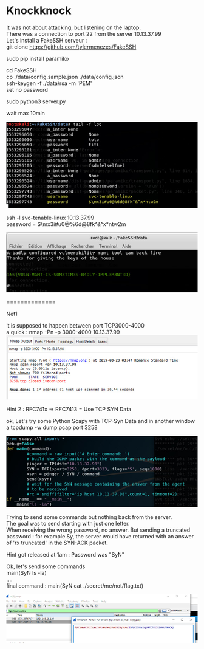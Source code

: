 Knockknock
=====================================
It was not about attacking, but listening on the laptop.  
There was a connection to port 22 from the server 10.13.37.99  
Let's install a FakeSSH serveur :  
git clone https://github.com/tylermenezes/FakeSSH  

sudo pip install paramiko  

cd FakeSSH  
cp ./data/config.sample.json ./data/config.json  
ssh-keygen -f ./data/rsa -m 'PEM'  
set no password  

sudo python3 server.py  

wait max 10min  

![](https://github.com/k4nfr3/CTF-writeup/blob/master/2019-Insomnihack/fakessh_1.jpg)

ssh -l svc-tenable-linux 10.13.37.99  
password = $\mx3i#u0@%6d@8fk^&^x*ntw2m  

![](https://github.com/k4nfr3/CTF-writeup/blob/master/2019-Insomnihack/fakessh_2.jpg)

==============

Net1

it is supposed to happen between port TCP3000-4000  
a quick : nmap -Pn -p 3000-4000 10.13.37.99  
![](https://github.com/k4nfr3/CTF-writeup/blob/master/2019-Insomnihack/Net00.jpg)


Hint 2 : RFC741x => RFC7413 = Use TCP SYN Data  

ok, Let's try some Python Scapy with TCP-Syn Data  and in another window a tcpdump -w dump.pcap port 3258  

![](https://github.com/k4nfr3/CTF-writeup/blob/master/2019-Insomnihack/Net0.jpg)

Trying to send some commands but nothing back from the server.  
The goal was to send starting with just one letter.  
When receiving the wrong password, no answer. But sending a truncated password : for example Sy, the server would have returned with an answer of 'rx truncated' in the SYN-ACK packet.  

Hint got released at 1am : Password was "SyN"  

Ok, let's send some commands  
main(SyN ls -la)  
....  
final command : main(SyN cat ./secret/me/not/flag.txt)  


![](https://github.com/k4nfr3/CTF-writeup/blob/master/2019-Insomnihack/Net1.jpg)




